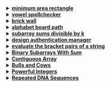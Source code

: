 <details>
<summary><strong><a href = "https://leetcode.com/problems/minimum-area-rectangle/">minimum area rectangle</a></strong></summary>

```cpp
class Solution {
public:
    int minAreaRect(vector<vector<int>>& points) {
        unordered_set<int> pointSet;
        for (const auto& p : points) 
            pointSet.insert(p[0] * 40001 + p[1]);

        int minArea = INT_MAX;
        int n = points.size();
        
        for (int i = 0; i < n; ++i) {
            for (int j = i + 1; j < n; ++j) {
                if (points[i][0] == points[j][0] or points[i][1] == points[j][1]) 
                    continue;
                
                if (pointSet.count(points[i][0] * 40001 + points[j][1]) and 
                    pointSet.count(points[j][0] * 40001 + points[i][1])) {
                    
                    int area = abs(points[i][0] - points[j][0]) * 
                    abs(points[i][1] - points[j][1]);
                    minArea = min(minArea, area);
                }
            }
        }
        return minArea == INT_MAX ? 0 : minArea;
    }
};
```
</details>


<details>
<summary><strong><a href = "https://leetcode.com/problems/vowel-spellchecker/">vowel spellchecker</a></strong></summary>

```cpp
class Solution {
public:
    string to_lower(string s) {        
        for(char &c : s)
            c = tolower(c);
        return s;
    }

    vector<string> spellchecker(vector<string>& A, vector<string>& Q) {
        unordered_set<string> hs;
        unordered_map<string, string> hm1;
        unordered_map<string, string> hm2;
        
        unordered_set<char> vowels;
        vowels.insert('a');
        vowels.insert('e');
        vowels.insert('i');
        vowels.insert('o');
        vowels.insert('u');
        
        for(string w : A) {
            hs.insert(w);
            
            string wLower = to_lower(w);
            if(!hm1.count(wLower)) 
                hm1[wLower] = w;

            string cur = "";
            for(auto ch : wLower) {
                if(vowels.count(ch)) 
                    cur += '*';
                else 
                    cur += ch;
            }

            if(!hm2.count(cur)) 
                hm2[cur] = w;
        }

        vector<string> v;
        for(auto q : Q) {
            string qLower = to_lower(q);
            if(hs.count(q)) 
                v.push_back(q);

            else if(hm1.count(qLower)) 
                v.push_back(hm1[qLower]);

            else {
                string cur = "";
                for(auto ch : qLower) {
                    if(vowels.count(ch)) 
                        cur += '*';
                    else 
                        cur += ch;
                }

                if(hm2.count(cur)) 
                    v.push_back(hm2[cur]);
                else 
                    v.push_back("");
            }
        }
        return v;
    }
};
```
</details>


<details>
<summary><strong><a href = "https://leetcode.com/problems/brick-wall/">brick wall</a></strong></summary>

```cpp
class Solution {
public:
    int leastBricks(vector<vector<int>>& wall) {
        vector<vector<int>> pre;

        for(int i = 0; i < wall.size() ;i++){
             vector<int> sum(wall[i].size(), 0);
             sum[0] = wall[i][0];

            for(int j = 1; j < wall[i].size(); j++)
                sum[j] = sum[j - 1] + wall[i][j];

            pre.push_back(sum);
        }

        unordered_map<int,int> count;
        int maxi = 0;
        for(int i = 0; i < pre.size(); i++){
            for(int j = 0; j < pre[i].size() - 1; j++){
                cout<< pre[i][j]<< " ";
                count[pre[i][j]]++;
                maxi = max(maxi, count[pre[i][j]]);
            }
            cout<< endl;
        }

        cout<< maxi;
        return wall.size() - maxi;
    }
};
```
</details>


<details>
<summary><strong><a href = "https://leetcode.com/problems/alphabet-board-path/">alphabet board path</a></strong></summary>

```cpp
class Solution {
public:
    string alphabetBoardPath(string target) {
        int row = 0, col = 0, i = 0, n = target.size();
        string ans = "";

        while(i < n){
            char ch = target[i];
            int n = ch - 'a', r = n / 5, c = n % 5;

            if(ch == 'z'){
                while(c < col) 
                    ans += 'L', col--;
                while(c > col) 
                    ans += 'R', col++;
                while(r > row) 
                    ans += 'D', row++;
                while(r < row) 
                    ans += 'U', row--;
            }

            else{
                while(r > row) 
                    ans += 'D', row++;
                while(r < row) 
                    ans += 'U', row--;
                while(c < col) 
                    ans += 'L', col--;
                while(c > col) 
                    ans += 'R', col++;
            }

            ans += '!';
            i++;

            while(i < n && target[i] == ch) 
                ans += '!', i++;
        }
        return ans;
    }
};
```
</details>


<details>
<summary><strong><a href = "https://leetcode.com/problems/subarray-sums-divisible-by-k/">subarray sums divisible by k</a></strong></summary>

```cpp
class Solution {
public:
    int subarraysDivByK(vector<int>& nums, int k) {
       unordered_map<int, int> mp;
       mp[0] = 1;
       int sum = 0, count = 0;

       for(int i = 0; i < nums.size(); i++) {
        sum += nums[i];
        int div = sum % k;
        if(div < 0)   
            div += k;

        if(mp.find(div) != mp.end())
            count += mp[div];
        
        mp[div]++;
       }
        return count;
    }
};
```
</details>


<details>
<summary><strong><a href = "https://leetcode.com/problems/design-authentication-manager/">design authentication manager</a></strong></summary>

```cpp
class AuthenticationManager {
public:
    unordered_map<string,pair<int,int>>m;
    int ttl = 0;

    AuthenticationManager(int timeToLive) {
        ttl = timeToLive;
    }
    
    void generate(string tokenId, int currentTime) {
        m[tokenId] = {currentTime, currentTime + ttl};
    }
    
    void renew(string tokenId, int currentTime) {
        if(m.find(tokenId) != m.end()) 
            if(currentTime< m[tokenId].second)
                m[tokenId] = {currentTime, currentTime + ttl};
    }
    
    int countUnexpiredTokens(int currentTime) {
        int c = 0;
        for(auto it = m.begin();it!=m.end();it++)
            if(it->second.first<=currentTime && it->second.second>currentTime)
                c++;

        return c;
    }
};
```
</details>


<details>
<summary><strong><a href = "https://leetcode.com/problems/evaluate-the-bracket-pairs-of-a-string/">evaluate the bracket pairs of a string</a></strong></summary>

```cpp
class Solution {
public:
    string evaluate(string s, vector<vector<string>>& knowledge) {
        unordered_map<string, string> mapKnowledge;
        string replaced;

        for (auto& k : knowledge)
            mapKnowledge[k[0]] = k[1];

        int start = -1;
        string key;
        
        for (int i = 0; i < s.size(); ++i) {
            if (s[i] == '(') 
                start = i;
            else if (start < 0)
                replaced.push_back(s[i]);
            else if (s[i] == ')') {
                key = s.substr(start+1, i-start-1);
                start = -1;
                if (mapKnowledge.count(key))
                    replaced.append(mapKnowledge[key]);
                else
                    replaced.push_back('?');
            } 
        }
        return replaced;
    }
};
```
</details>


<details>
<summary><strong><a href = "https://leetcode.com/problems/binary-subarrays-with-sum/description/">Binary Subarrays With Sum</a></strong></summary>

```cpp
class Solution {
public:
    int numSubarraysWithSum(vector<int>& nums, int goal) {
        unordered_map<int, int> count;
        count[0] = 1;
        int curr_sum = 0;
        int total_subarrays = 0;

        for (int num : nums) {
            curr_sum += num;
            if (count.find(curr_sum - goal) != count.end()) 
                total_subarrays += count[curr_sum - goal];
            
            count[curr_sum]++;
        }

        return total_subarrays;
    }
};
```
</details>


<details>
<summary><strong><a href = "https://leetcode.com/problems/contiguous-array/">Contiguous Array</a></strong></summary>

```cpp
class Solution {
public:
    int findMaxLength(vector<int>& nums) {
        int n = nums.size();
        int zero = 0;
        int one = 0;
        int result = 0;
        unordered_map<int, int> count; // Map the difference to the ending index of subarray
        count[0] = -1; // Initialize to handle the case when subarray starts from index 0

        for(int i = 0; i < n; i++) {
            if(nums[i] == 0) 
                zero++;
            else 
                one++;
            
            int diff = one - zero;
            if(count.find(diff) != count.end()) 
                result = max(result, i - count[diff]);
            else 
                count[diff] = i;
        }
        return result;
    }
};
```
</details>


<details>
<summary><strong><a href = "https://leetcode.com/problems/bulls-and-cows/">Bulls and Cows</a></strong></summary>

```cpp
class Solution {
public:
    string getHint(string secret, string guess) {
        int cowCnt = 0;
        for(int i = 0; i < secret.size(); i++)
            if(secret[i] == guess[i])
                cowCnt++;

        int bullCnt = 0;
        unordered_map<char,int> m;

        for(int i = 0; i < secret.size(); i++)
            m[secret[i]]++;

        for(int i = 0; i < guess.size(); i++){
            if(m.find(guess[i]) != m.end() && m[guess[i]] > 0){
                bullCnt++;
                m[guess[i]]--;
            }
        }
        bullCnt -= cowCnt;

        string a = to_string(cowCnt);
        string b = to_string(bullCnt);

        string s = "";
        s = s + a;
        s.push_back('A');
        s = s + b;
        s.push_back('B');
        return s;
    }
};
```
</details>


<details>
<summary><strong><a href = "https://leetcode.com/problems/powerful-integers/description/">Powerful Integers</a></strong></summary>

```cpp
class Solution {
public:
    vector<int> powerfulIntegers(int x, int y, int bound) {
        vector<int> ans;
        map<int,int> mp;

        for(int i = 0; i <= log(bound) / log(x); i++){
            int b = 0;
            
            while(b <= log(bound) / log(y)){
                int f = pow(x, i) + pow(y, b);
                if(f <= bound && mp.find(f) == mp.end()){
                    mp[f] = 1;
                    ans.push_back(f);
                }
                else if(x == 1 || y == 1)
                    break;
                
                b+=1;
            }

            if(x == 1)
                break;
        }
        return ans;
    }
};
```
</details>


<details>
<summary><strong><a href = "https://leetcode.com/problems/repeated-dna-sequences/">Repeated DNA Sequences</a></strong></summary>

```cpp
// using sliding window approach

class Solution {
public:
    vector<string> findRepeatedDnaSequences(string s) {
        string win;
        unordered_set<string> allTens;
        unordered_set<string> ans;

        int N = s.size();
        N = min(N, 10);
        for (int i=0; i < N; i++)
            win.push_back(s[i]);
        
        allTens.insert(win);

        N = s.size();
        for (int i=10; i < N; i++){
            win.erase(win.begin());
            win.push_back(s[i]);

            if(allTens.count(win))
                ans.insert(win);
            else
                allTens.insert(win);
        }

        return vector(ans.begin(), ans.end());
    }
};
```